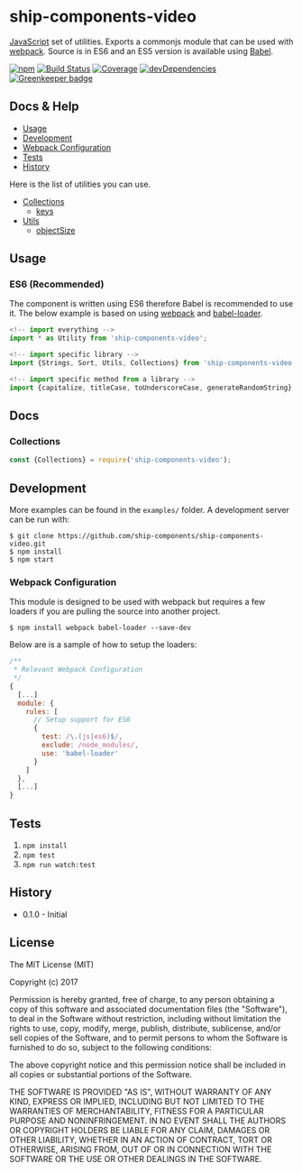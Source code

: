 # ship-components-video

[JavaScript](https://developer.mozilla.org/en-US/docs/Web/JavaScript) set of utilities. Exports a commonjs module that can be used with [webpack](http://webpack.github.io/). Source is in ES6 and an ES5 version is available using [Babel](https://babeljs.io/).

[![npm](https://img.shields.io/npm/v/ship-components-video.svg)](https://www.npmjs.com/package/ship-components-video)
[![Build Status](http://img.shields.io/travis/ship-components/ship-components-video/master.svg?style=flat)](https://travis-ci.org/ship-components/ship-components-video)
[![Coverage](http://img.shields.io/coveralls/ship-components/ship-components-video.svg?style=flat)](https://coveralls.io/github/ship-components/ship-components-video)
[![devDependencies](https://img.shields.io/david/dev/ship-components/ship-components-video.svg?style=flat)](https://david-dm.org/ship-components/ship-components-video?type=dev)
[![Greenkeeper badge](https://badges.greenkeeper.io/ship-components/ship-components-video.svg)](https://greenkeeper.io/)

## Docs & Help

* [Usage](#usage)
* [Development](#development)
* [Webpack Configuration](#webpack-configuration)
* [Tests](#tests)
* [History](#history)

Here is the list of utilities you can use.

* [Collections](#collections)
  * [keys](#keys)
* [Utils](#utils)
  * [objectSize](#objectsize)

## Usage

### ES6 (Recommended)
The component is written using ES6 therefore Babel is recommended to use it. The below example is based on using [webpack](http://webpack.github.io/) and [babel-loader](https://github.com/babel/babel-loader).
```js
<!-- import everything -->
import * as Utility from 'ship-components-video';

<!-- import specific library -->
import {Strings, Sort, Utils, Collections} from 'ship-components-video';

<!-- import specific method from a library -->
import {capitalize, titleCase, toUnderscoreCase, generateRandomString} from 'ship-components-video'.Strings;
```

## Docs
### Collections
```js
const {Collections} = require('ship-components-video');
```


## Development
More examples can be found in the `examples/` folder. A development server can be run with:

```shell
$ git clone https://github.com/ship-components/ship-components-video.git
$ npm install
$ npm start
```

### Webpack Configuration
This module is designed to be used with webpack but requires a few loaders if you are pulling the source into another project.

```shell
$ npm install webpack babel-loader --save-dev
```

Below are is a sample of how to setup the loaders:

```js
/**
 * Relevant Webpack Configuration
 */
{
  [...]
  module: {
    rules: [
      // Setup support for ES6
      {
        test: /\.(js|es6)$/,
        exclude: /node_modules/,
        use: 'babel-loader'
      }
    ]
  },
  [...]
}
```

## Tests
1. `npm install`
2. `npm test`
3. `npm run watch:test`

## History
* 0.1.0 - Initial

## License
The MIT License (MIT)

Copyright (c) 2017

Permission is hereby granted, free of charge, to any person obtaining a copy
of this software and associated documentation files (the "Software"), to deal
in the Software without restriction, including without limitation the rights
to use, copy, modify, merge, publish, distribute, sublicense, and/or sell
copies of the Software, and to permit persons to whom the Software is
furnished to do so, subject to the following conditions:

The above copyright notice and this permission notice shall be included in all
copies or substantial portions of the Software.

THE SOFTWARE IS PROVIDED "AS IS", WITHOUT WARRANTY OF ANY KIND, EXPRESS OR
IMPLIED, INCLUDING BUT NOT LIMITED TO THE WARRANTIES OF MERCHANTABILITY,
FITNESS FOR A PARTICULAR PURPOSE AND NONINFRINGEMENT. IN NO EVENT SHALL THE
AUTHORS OR COPYRIGHT HOLDERS BE LIABLE FOR ANY CLAIM, DAMAGES OR OTHER
LIABILITY, WHETHER IN AN ACTION OF CONTRACT, TORT OR OTHERWISE, ARISING FROM,
OUT OF OR IN CONNECTION WITH THE SOFTWARE OR THE USE OR OTHER DEALINGS IN THE
SOFTWARE.
